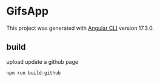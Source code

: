 # GifsApp

This project was generated with [Angular CLI](https://github.com/angular/angular-cli) version 17.3.0.


## build 

upload update a github page 

```javascript
npm run build:github
```


